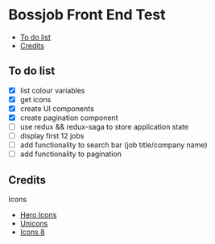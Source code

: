 # Bossjob Front End Test

- [To do list](#to-do-list)
- [Credits](#credits)

## To do list

- [x] list colour variables
- [x] get icons
- [x] create UI components
- [x] create pagination component
- [ ] use redux && redux-saga to store application state
- [ ] display first 12 jobs
- [ ] add functionality to search bar (job title/company name)
- [ ] add functionality to pagination

## Credits

Icons

- [Hero Icons](https://www.figma.com/community/file/958423903283802665)
- [Unicons](https://www.figma.com/community/file/902916014302207596)
- [Icons 8](https://icons8.com/icons/)
